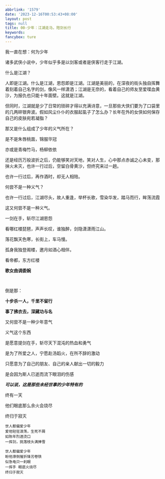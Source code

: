 ```yaml
---
abbrlink: '1579'
date: '2023-12-16T00:53:43+08:00'
layout: post
tags: null
title: 00-少年：江湖走马，陪剑长行
keywords: 
fancybox: ture
---
```

我一直在想：何为少年

诸多武侠小说中，少年似乎多是以剑客或者是侠客行走于江湖。

什么是江湖？

人即是江湖。什么是江湖，恩怨即是江湖。江湖是美丽的，在深夜的街头独自挥舞着刻着自己名字的剑，像风一样潇洒；江湖是无奈的，看着自己的师友至爱喋血黄沙，为报仇也只能十年面壁。这就是江湖。

但同时，江湖就是少了日常的琐碎才得以充满诗意，一旦那些大侠们要为了口袋里的几两碎银奔波。假如风尘仆仆的衣服起虱子了怎么办？长年在外的女侠如何保存自己的皮肤宛若凝脂？

那又是什么组成了少年的义气所在？

是不是朱唇桃面，锦服华冠

亦或是青梅竹马，杨柳依依

还是经历万般波折之后，仍能够笑对天地，笑对人生，心中那点赤诚之心未变，那抹火未灭，也许一行过后，空留白骨黄沙，但终究来过一趟。

也许一行过后，再作酒时，却无人相陪。

何尝不是一种义气？

也许一行过后，江湖尽头，故人重逢，举杯长歌，雪染华发，踏马而行，眸荡流霞

这又何尝不是一种义气。

一剑在手，斩尽江湖恩怨

看哪红楼琵琶，声声长叹，谁独醉，剑隐潇潇雨江山。

落花飘天色寒，长街上，车马慢。

孤身我独登阁楼，邀月如酒心相伴。

看帝都，东方红楼

**歌女曲调委婉**

<br>

倒是那：

**十步杀一人，千里不留行**

**事了拂衣去，深藏功与名**

又何尝不是一种少年意气

义气这个东西

是愿意提剑在手，斩尽天下混沌的热血和勇气

是为了所爱之人，宁愿赴汤蹈火，在所不辞的激动

只愿意为了自己的朋友、自己的亲人献出一切的毅力

是会因为斯人已逝而流下眼泪的伤感

***可以说，这是那些未经世事的少年特有的***


终有一天

他们眼底那么余火会烧尽

终归于寂灭


```TXT
世人都偏爱少年
爱他轻狂浪荡，生死不屑
如陈年烈酒烫口
一挥剑，挑落枝头满捧雪

世人都偏爱少年
盼他潦倒摧折锋刃卷铁
似急电只一刹眼
一挥手 眼底火烧尽
终归于寂灭
```
